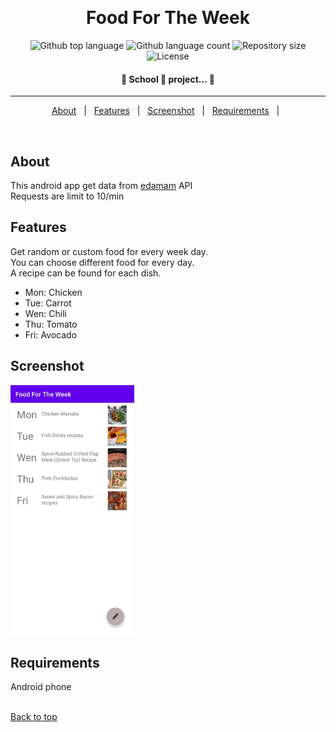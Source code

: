 <div align="center" id="top">

&#xa0;

  <!-- <a href="https://foodfortheweek.netlify.app">Demo</a> -->
</div>

<h1 align="center">Food For The Week</h1>

<p align="center">
  <img alt="Github top language" src="https://img.shields.io/github/languages/top/liemi/food-app?color=56BEB8">

  <img alt="Github language count" src="https://img.shields.io/github/languages/count/liemi/food-app?color=56BEB8">

  <img alt="Repository size" src="https://img.shields.io/github/repo-size/liemi/food-app?color=56BEB8">

  <img alt="License" src="https://img.shields.io/github/license/liemi/food-app?color=56BEB8">

</p>

<!-- Status -->

<h4 align="center">
	🏫  School 🚀 project...  🚧
</h4>

<hr>

<p align="center">
  <a href="#about">About</a> &#xa0; | &#xa0;
  <a href="#features">Features</a> &#xa0; | &#xa0;
  <a href="#screenshot">Screenshot</a> &#xa0; | &#xa0;
  <a href="#requirements">Requirements</a> &#xa0; | &#xa0;
</p>

<br>

## About

This android app get data from <a href="https://www.edamam.com/">edamam</a> API<br>
Requests are limit to 10/min

## Features

Get random or custom food for every week day.<br>
You can choose different food for every day.<br>
A recipe can be found for each dish.

- Mon: Chicken
- Tue: Carrot
- Wen: Chili
- Thu: Tomato
- Fri: Avocado

## Screenshot

<img src="./screenshots/app.jpg" height="400px">

## Requirements

Android phone<br>
&#xa0;

<a href="#top">Back to top</a>
